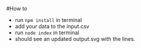 #How to

- run `npm install` in terminal
- add your data to the input.csv
- run `node index` in terminal 
- should see an updated output.svg with the lines.